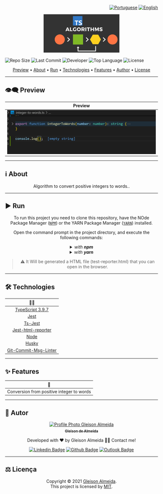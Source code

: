 <div align="right">

[![Portuguese](https://www.countryflags.io/br/flat/32.png)](README.md)
[![English](https://www.countryflags.io/us/flat/32.png)](README-ENG.md)

</div>

<p align="center">
  <img alt="Algorithms Logo" src=".github/logo.png" width="250px"/>
</p>

<p align="center">

![Repo Size][repo-size] ![Last Commit][last-commit] ![Developer][developer] ![Top Language][top-language] ![License][license]

</p>

[repo-size]: https://img.shields.io/github/repo-size/gleisonkz/integer-to-words?color=3498db&style=for-the-badge
[last-commit]: https://img.shields.io/github/last-commit/gleisonkz/integer-to-words?color=3498db&style=for-the-badge
[developer]: https://img.shields.io/badge/Developer-Gleison-%3498db?color=3498db&style=for-the-badge
[license]: https://img.shields.io/apm/l/vim-mode?style=for-the-badge
[top-language]: https://img.shields.io/github/languages/top/gleisonkz/integer-to-words?color=3498db&style=for-the-badge

<p align="center">
 <a href="#eye_speech_bubble-preview">Preview</a> •
 <a href="#information_source-about">About</a> •
 <a href="#arrow_forward-run">Run</a> •
 <a href="#hammer_and_wrench-technologies">Technologies</a> • 
 <a href="#sparkles-features">Features</a> •
 <a href="#boy-author">Author</a> •
 <a href="#balance_scale-license">License</a>
</p>

---

## :eye_speech_bubble: **Preview**

<div align="center">

| Preview
| :------------------------------------------------------------------------------------:
| <kbd><img src=".github/preview.gif" alt="Desktop"/></kbd>

</div>
  
---

## :information_source: About

<div align="center">

Algorithm to convert positive integers to words..

---

</div>

## :arrow_forward: **Run**

<div align="center">

To run this project you need to clone this repository, have the NOde Package Manager ([`NPM`](https://www.npmjs.com/get-npm)) or the YARN Package Manager ([`YARN`](https://yarnpkg.com/getting-started)) installed.

Open the command prompt in the project directory, and execute the following commands:

<details>
  <summary><i>with <b>npm</b></i></summary>
  
```bash
# Install dependencies
$ npm install or npm i

# Run tests

$ npm test

````

</details>

<details>
<summary><i>with <b>yarn</b></i></summary>

```bash
# Install dependencies
$ yarn install

# Run tests
$ yarn test

````

</details>

> ⚠️ It Will be generated a HTML file (test-reporter.html) that you can open in the browser.

</div>

---

## :hammer_and_wrench: **Technologies**

<div align="center">

|                                      👨‍💻                                      |
| :--------------------------------------------------------------------------: |
|             [TypeScript 3.9.7](https://www.typescriptlang.org/)              |
|              [Jest](https://jestjs.io/docs/en/getting-started)               |
|               [Ts-Jest](https://www.npmjs.com/package/ts-jest)               |
|    [Jest-html-reporter](https://www.npmjs.com/package/jest-html-reporter)    |
|                        [Node](https://nodejs.org/en/)                        |
|                 [Husky](https://www.npmjs.com/package/husky)                 |
| [Git-Commit-Msg-Linter](https://www.npmjs.com/package/git-commit-msg-linter) |

</div>

---

## :sparkles: **Features**

<div align="center">

|             :page_facing_up:              |
| :---------------------------------------: |
| Conversion from positive integer to words |

</div>

---

## :boy: **Autor**

<div align="center">

<a href="https://github.com/gleisonkz">
 <img src="https://avatars1.githubusercontent.com/u/9919?s=200&v=4" width="100px;" alt="Profile Photo Gleison Almeida"/>
 <br/>
 <sub><b>Gleison de Almeida</b></sub>
</a>

Developed with ❤️ by Gleison Almeida 👋🏽 Contact me!

[![Linkedin Badge](https://img.shields.io/badge/-Gleison-blue?style=flat-square&logo=Linkedin&logoColor=white)](https://www.linkedin.com/in/gleison-ribeiro-a65257119)
[![Github Badge](https://img.shields.io/badge/-Gleison-000?style=flat-square&logo=Github&logoColor=white)](https://github.com/gleisonkz)
[![Outlook Badge](https://img.shields.io/badge/-Gleison-0078d4?style=flat-square&logo=microsoft-outlook&logoColor=white)](mailto:gleisonsubzerokz@gmail.com)

</div>

---

## :balance_scale: **Licença**

<div align="center">

Copyright © 2021 [Gleison Almeida](https://github.com/gleisonkz).<br />
This project is licensed by [MIT](./LICENSE).

</div>
